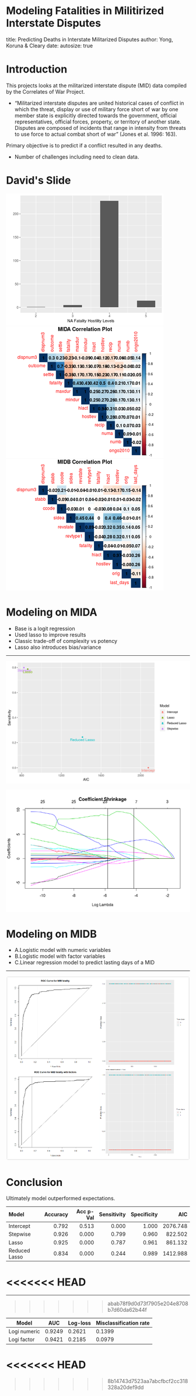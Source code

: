 Modeling Fatalities in Militirized Interstate Disputes
========================================================
title: Predicting Deaths in Interstate Militarized Disputes
author: Yong, Koruna & Cleary
date: 
autosize: true

Introduction
========================================================

This projects looks at the militarized interstate dispute (MID) data compiled by the Correlates of War Project. 

- “Militarized interstate disputes are united historical cases of conflict in which the threat, display or use of military force short of war by one member state is explicitly directed towards the government, official representatives, official forces, property, or territory of another state. Disputes are composed of incidents that range in intensity from threats to use force to actual combat short of war” (Jones et al. 1996: 163).

Primary objective is to predict if a conflict resulted in any deaths.
- Number of challenges including need to clean data.

David's Slide
========================================================

![Histogram](Final_Pres-figure/unnamed-chunk-1-1.png)
![MIDA Corrplot](Final_Pres-figure/unnamed-chunk-2-1.png)
![MIDB Corrplot](Final_Pres-figure/unnamed-chunk-2-2.png)



Modeling on MIDA
========================================================

- Base is a logit regression
- Used lasso to improve results
- Classic trade-off of complexity vs potency
- Lasso also introduces bias/variance

***

![A suprising result](Final_Pres-figure/AICvSens.png)

![I think it is pretty](Final_Pres-figure/shrinkplot.png)


Modeling on MIDB
========================================================
- A.Logistic model with numeric variables  
- B.Logistic model with factor variables  
- C.Linear regression model to predict lasting days of a MID

***

![MIDB](Final_Pres-figure/MIDB.png)


Conclusion
========================================================

Ultimately model outperformed expectations. 




|Model         | Accuracy| Acc p-Val| Sensitivity| Specificity|      AIC|
|:-------------|--------:|---------:|-----------:|-----------:|--------:|
|Intercept     |    0.792|     0.513|       0.000|       1.000| 2076.748|
|Stepwise      |    0.926|     0.000|       0.799|       0.960|  822.502|
|Lasso         |    0.925|     0.000|       0.787|       0.961|  861.132|
|Reduced Lasso |    0.834|     0.000|       0.244|       0.989| 1412.988|
<<<<<<< HEAD
=======

***
>>>>>>> abab78f9d0d73f7905e204e8708b7d60da62b44f

Model        | AUC   | Log-loss | Misclassification rate
-------------|-------|----------|------------------------
Logi numeric |0.9249 |  0.2621  |  0.1399   
Logi factor  |0.9421 |  0.2185  |  0.0979
<<<<<<< HEAD
=======

>>>>>>> 8b14743d7523aa7abcfbcf2cc318328a20def9dd


